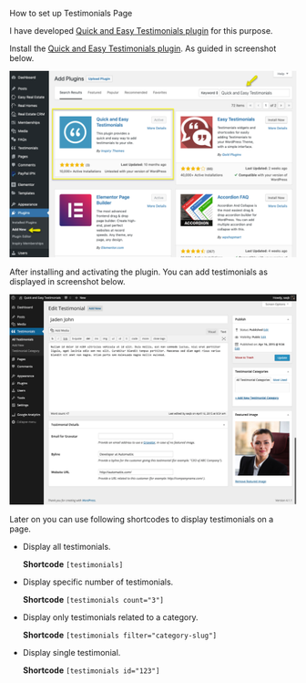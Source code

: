 How to set up Testimonials Page

I have developed [Quick and Easy Testimonials plugin](https://wordpress.org/plugins/quick-and-easy-testimonials/) for this purpose.

Install the [Quick and Easy Testimonials plugin](https://wordpress.org/plugins/quick-and-easy-testimonials/). As guided in screenshot below.

![RealHomes Documentation](images/other-features/testimonial-plugin-search.png)

After installing and activating the plugin. You can add testimonials as displayed in screenshot below. 

![RealHomes Documentation](images/other-features/add-a-testimonial.png)

Later on you can use following shortcodes to display testimonials on a page.

- Display all testimonials.
	
	**Shortcode** `[testimonials]`

- Display specific number of testimonials.
	
	**Shortcode** `[testimonials count="3"]`

- Display only testimonials related to a category.
	
	**Shortcode** `[testimonials filter="category-slug"]`

- Display single testimonial.
	
	**Shortcode** `[testimonials id="123"]`
